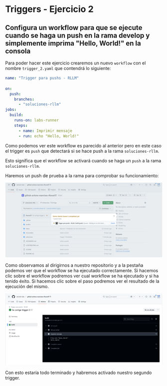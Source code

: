 # Triggers - Ejercicio 2

## Configura un workflow para que se ejecute cuando se haga un push en la rama develop y simplemente imprima "Hello, World!" en la consola

Para poder hacer este ejercicio crearemos un nuevo `workflow` con el nombre `trigger_2.yaml` que contendrá lo siguiente:

```yaml
name: "Trigger para pushs - RLLM"

on:
  push:
    branches:
      - "soluciones-rllm"
jobs:
  build:
    runs-on: labs-runner
    steps:
      - name: Imprimir mensaje
      - run: echo "Hello, World!"
```

Como podemos ver este workflow es parecido al anterior pero en este caso el trigger es `push` que detectará si se hace push a la rama `soluciones-rllm`. 

Esto significa que el workflow se activará cuando se haga un `push` a la rama `soluciones-rllm`.

Haremos un push de prueba a la rama para comprobar su funcionamiento:

!["Resultado del push con el trigger"](../../datos/imgs/trigger2_1.png)

Como observamos al dirigirnos a nuestro repositorio y a la pestaña podemos ver que el workflow se ha ejecutado correctamente. Si hacemos clic sobre el workflow podremos ver cual workflow se ha ejecutado y si ha tenido éxito. Si hacemos clic sobre el paso podremos ver el resultado de la ejecución del mismo.

!["Resultado del workflow desde actions"](../../datos/imgs/trigger2_2.png)

Con esto estaría todo terminado y habremos activado nuestro segundo trigger.